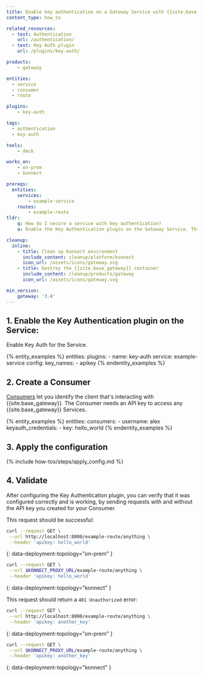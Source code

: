 ```yaml
---
title: Enable key authentication on a Gateway Service with {{site.base_gateway}}
content_type: how_to

related_resources:
  - text: Authentication
    url: /authentication/
  - text: Key Auth plugin
    url: /plugins/key-auth/

products:
    - gateway

entities: 
  - service
  - consumer
  - route

plugins:
    - key-auth

tags:
  - authentication
  - key-auth

tools:
    - deck

works_on:
    - on-prem
    - konnect

prereqs:
  entities:
    services:
        - example-service
    routes:
        - example-route
tldr:
    q: How do I secure a service with key authentication?
    a: Enable the Key Authentication plugin on the Gateway Service. This plugin will require all requests made to this Service to have a valid API key.

cleanup:
  inline:
    - title: Clean up Konnect environment
      include_content: cleanup/platform/konnect
      icon_url: /assets/icons/gateway.svg
    - title: Destroy the {{site.base_gateway}} container
      include_content: cleanup/products/gateway
      icon_url: /assets/icons/gateway.svg

min_version:
    gateway: '3.4'
---
```


## 1. Enable the Key Authentication plugin on the Service:

Enable Key Auth for the Service. 

{% entity_examples %}
entities:
  plugins:
    - name: key-auth
      service: example-service
      config:
        key_names:
        - apikey
{% endentity_examples %}

## 2. Create a Consumer

[Consumers](/gateway/entities/consumer/) let you identify the client that's interacting with {{site.base_gateway}}.
The Consumer needs an API key to access any {{site.base_gateway}} Services.

{% entity_examples %}
entities:
  consumers:
    - username: alex
      keyauth_credentials:
        - key: hello_world
{% endentity_examples %}

## 3. Apply the configuration

{% include how-tos/steps/apply_config.md %}

## 4. Validate

After configuring the Key Authentication plugin, you can verify that it was configured correctly and is working, by sending requests with and without the API key you created for your Consumer.

This request should be successful:

```bash
curl --request GET \
 --url http://localhost:8000/example-route/anything \
 --header 'apikey: hello_world'
```
{: data-deployment-topology="on-prem" }

```bash
curl --request GET \
 --url $KONNECT_PROXY_URL/example-route/anything \
 --header 'apikey: hello_world'
```
{: data-deployment-topology="konnect" }

This request should return a `401 Unauthorized` error:

```bash
curl --request GET \
 --url http://localhost:8000/example-route/anything \
 --header 'apikey: another_key'
```
{: data-deployment-topology="on-prem" }

```bash
curl --request GET \
 --url $KONNECT_PROXY_URL/example-route/anything \
 --header 'apikey: another_key'
```
{: data-deployment-topology="konnect" }
